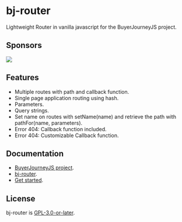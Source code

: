 # bj-router
Lightweight Router in vanilla javascript for the BuyerJourneyJS project.

## Sponsors
[<img src="https://www.conference.com.mx/web/image/website/3/logo/Conference?unique=cb769b7">](https://www.conference.com.mx/comercializacion-digital)

## Features
- Multiple routes with path and callback function.
- Single page application routing using hash.
- Parameters.
- Query strings.
- Set name on routes with setName(name) and retrieve the path with pathFor(name, parameters).
- Error 404: Callback function included.
- Error 404: Customizable Callback function.

## Documentation 
- [BuyerJourneyJS project](https://buyerjourney.ninja/).
- [bj-router](https://buyerjourney.ninja/bj-router).
- [Get started](https://buyerjourney.ninja/get-started).

## License
bj-router is [GPL-3.0-or-later](./LICENSE).